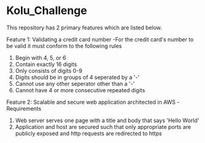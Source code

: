 # Kolu_Challenge

This repository has 2 primary features which are listed below.

Feature 1: Validating a credit card number
  -For the credit card's number to be valid it must conform to the following rules
   1. Begin with 4, 5, or 6
   2. Contain exactly 16 digits
   3. Only consists of digits 0-9
   4. Digits should be in groups of 4 seperated by a '-'
   5. Cannot use any other seperator other than a '-'
   6. Cannot have 4 or more consecutive repeated digits
   
Feature 2: Scalable and secure web application architected in AWS
  -Requirements
   1. Web server serves one page with a title and body that says 'Hello World'
   2. Application and host are secured such that only appropriate ports are publicly exposed and http requests are redirected to https
